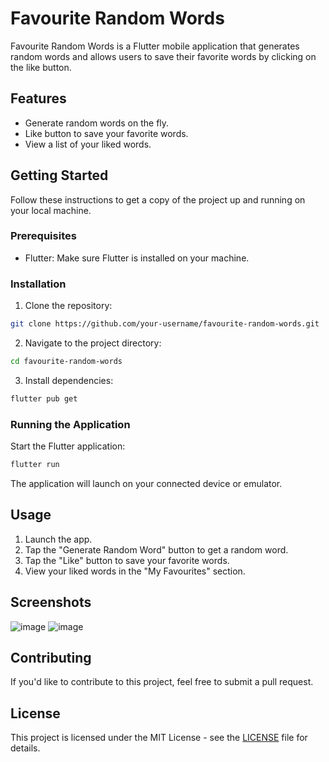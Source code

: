 # Favourite Random Words

Favourite Random Words is a Flutter mobile application that generates random words and allows users to save their favorite words by clicking on the like button.

## Features

- Generate random words on the fly.
- Like button to save your favorite words.
- View a list of your liked words.

## Getting Started

Follow these instructions to get a copy of the project up and running on your local machine.

### Prerequisites

- Flutter: Make sure Flutter is installed on your machine.

### Installation

1. Clone the repository:

```bash
git clone https://github.com/your-username/favourite-random-words.git
```

2. Navigate to the project directory:

```bash
cd favourite-random-words
```

3. Install dependencies:

```bash
flutter pub get
```

### Running the Application

Start the Flutter application:

```bash
flutter run
```

The application will launch on your connected device or emulator.

## Usage

1. Launch the app.
2. Tap the "Generate Random Word" button to get a random word.
3. Tap the "Like" button to save your favorite words.
4. View your liked words in the "My Favourites" section.

## Screenshots

![image](https://github.com/ojasaklechayt/Favourite-Random-Words/assets/90605717/6ab634c6-06e7-4f2f-9bfd-36c75561e1fe)
![image](https://github.com/ojasaklechayt/Favourite-Random-Words/assets/90605717/2ca9fa36-cd43-4ecd-ad73-dc0845f72e29)

## Contributing

If you'd like to contribute to this project, feel free to submit a pull request.

## License

This project is licensed under the MIT License - see the [LICENSE](LICENSE) file for details.
```
